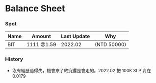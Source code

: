 # Balance Sheet

### Spot
|Name|Amount|Last Update|Why|
|---|---|---|---|
|BIT|1111 @1.59|2022.02|(NTD 50000)|

### History
- 沒有經歷過得失，機會來了終究還是會走的。2022.02 把 100K SLP 賣在 0.0179
